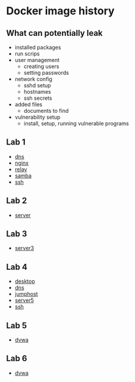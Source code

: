 # Docker image history

## What can potentially leak

- installed packages
- run scrips
- user management
    - creating users
    - setting passwords
- network config
    - sshd setup
    - hostnames
    - ssh secrets
- added files
    - documents to find
- vulnerability setup
    - install, setup, running vulnerable programs

## Lab 1

- [dns](./dns.json)
- [nginx](./nginx.json)
- [relay](./relay.json)
- [samba](./samba.json)
- [ssh](./ssh.json)

## Lab 2

- [server](./server.json)

## Lab 3

- [server3](./server3.json)

## Lab 4

- [desktop](./desktop.json)
- [dns](./dns.json)
- [jumphost](./jumphost.json)
- [server5](./server5.json)
- [ssh](./ssh.json)

## Lab 5

- [dvwa](./dvwa.json)

## Lab 6

- [dvwa](./dvwa.json)
